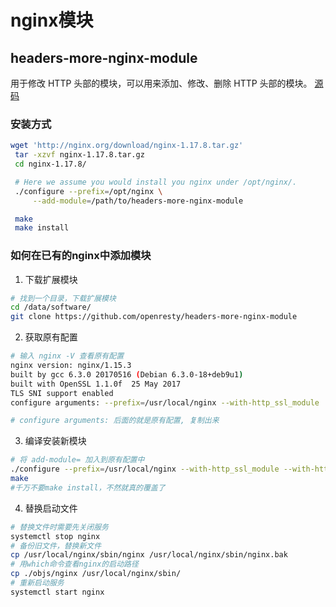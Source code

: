 # nginx模块

## headers-more-nginx-module

用于修改 HTTP 头部的模块，可以用来添加、修改、删除 HTTP 头部的模块。
[源码](https://github.com/openresty/headers-more-nginx-module/)

### 安装方式

```bash
wget 'http://nginx.org/download/nginx-1.17.8.tar.gz'
 tar -xzvf nginx-1.17.8.tar.gz
 cd nginx-1.17.8/

 # Here we assume you would install you nginx under /opt/nginx/.
 ./configure --prefix=/opt/nginx \
     --add-module=/path/to/headers-more-nginx-module

 make
 make install
```

### 如何在已有的nginx中添加模块

1. 下载扩展模块

```bash
# 找到一个目录，下载扩展模块
cd /data/software/ 
git clone https://github.com/openresty/headers-more-nginx-module
```

2. 获取原有配置

```bash
# 输入 nginx -V 查看原有配置
nginx version: nginx/1.15.3
built by gcc 6.3.0 20170516 (Debian 6.3.0-18+deb9u1)
built with OpenSSL 1.1.0f  25 May 2017
TLS SNI support enabled
configure arguments: --prefix=/usr/local/nginx --with-http_ssl_module ......

# configure arguments: 后面的就是原有配置, 复制出来
```

3. 编译安装新模块

```bash
# 将 add-module= 加入到原有配置中
./configure --prefix=/usr/local/nginx --with-http_ssl_module --with-http_sub_module --with-http_gzip_static_module --with-http_stub_status_module --add-module=/data/software/ngx_http_substitutions_filter_module --add-module=/data/software/ngx_http_google_filter_module
make   
#千万不要make install，不然就真的覆盖了
```

4. 替换启动文件

```bash
# 替换文件时需要先关闭服务
systemctl stop nginx
# 备份旧文件，替换新文件
cp /usr/local/nginx/sbin/nginx /usr/local/nginx/sbin/nginx.bak
# 用which命令查看nginx的启动路径
cp ./objs/nginx /usr/local/nginx/sbin/
# 重新启动服务
systemctl start nginx
```
